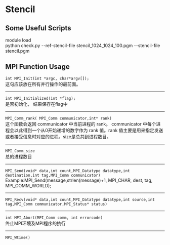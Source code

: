 # Stencil

## Some Useful Scripts
module load  
python check.py --ref-stencil-file stencil_1024_1024_100.pgm --stencil-file stencil.pgm
## MPI Function Usage
`int MPI_Init(int *argc, char*argv[]);`  
这句应该放在所有并行操作的最前面。 
_______
`int MPI_Initialized(int *flag);`  
是否初始化， 结果保存在flag中 
_______ 
`MPI_Comm_rank( MPI_Comm communicator,int* rank)`    
这个函数会返回 communicator 中当前进程的 rank。 communicator 中每个进程会以此得到一个从0开始递增的数字作为 rank 值。rank 值主要是用来指定发送或者接受信息时对应的进程。size是总共到进程数目。  
_______
`MPI_Comm_size`  
总的进程数目  
_______
`MPI_Send(void* data,int count,MPI_Datatype datatype,int destination,int tag,MPI_Comm communicator)`  
Example:MPI_Send(message,strlen(message)+1, MPI_CHAR, dest, tag, MPI_COMM_WORLD); 
_______ 
`MPI_Recv(void* data,int count,MPI_Datatype datatype,int source,int tag,MPI_Comm communicator,MPI_Status* status)`  
_______
`int MPI_Abort(MPI_Comm comm, int errorcode)`  
终止MPI环境及MPI程序的执行  
_______
`MPI_Wtime()`  